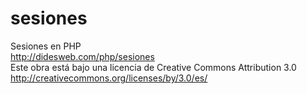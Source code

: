 # sesiones
Sesiones en PHP
<br>
http://didesweb.com/php/sesiones
<br>
Este obra está bajo una licencia de Creative Commons Attribution 3.0<br>
http://creativecommons.org/licenses/by/3.0/es/<br>
